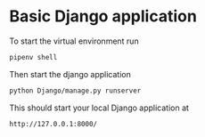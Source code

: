 # Basic Django application


To start the virtual environment run
```bash
pipenv shell
```

Then start the django application
```bash
python Django/manage.py runserver
```

This should start your local Django application at
```bash
http://127.0.0.1:8000/
```